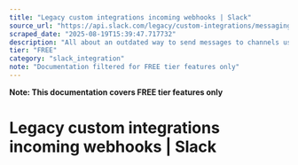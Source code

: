 ```yaml
---
title: "Legacy custom integrations incoming webhooks | Slack"
source_url: "https://api.slack.com/legacy/custom-integrations/messaging/webhooks#legacy-customizations"
scraped_date: "2025-08-19T15:39:47.717732"
description: "All about an outdated way to send messages to channels using approaches now actively discouraged."
tier: "FREE"
category: "slack_integration"
note: "Documentation filtered for FREE tier features only"
---
```

**Note: This documentation covers FREE tier features only**

# Legacy custom integrations incoming webhooks | Slack

